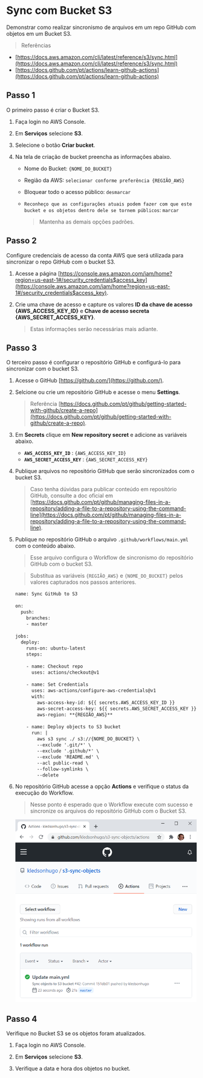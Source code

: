 # Sync com Bucket S3 #

Demonstrar como realizar sincronismo de arquivos em um repo GitHub com objetos em um Bucket S3.

> Referências
- [https://docs.aws.amazon.com/cli/latest/reference/s3/sync.html](https://docs.aws.amazon.com/cli/latest/reference/s3/sync.html)
- [https://docs.github.com/pt/actions/learn-github-actions](https://docs.github.com/pt/actions/learn-github-actions)

## Passo 1

O primeiro passo é criar o Bucket S3.

1. Faça login no AWS Console.

2. Em **Serviços** selecione **S3**.

3. Selecione o botão **Criar bucket**.

4. Na tela de criação de bucket preencha as informações abaixo.

   - Nome do Bucket: `{NOME_DO_BUCKET}`
   - Região da AWS: `selecionar conforme preferência {REGIÃO_AWS}`
   - Bloquear todo o acesso público: `desmarcar`
   - `Reconheço que as configurações atuais podem fazer com que este bucket e os objetos dentro dele se tornem públicos`: `marcar`

     > Mantenha as demais opções padrões. 

## Passo 2

Configure credenciais de acesso da conta AWS que será utilizada para sincronizar o repo GitHub com o bucket S3.

1. Acesse a página [https://console.aws.amazon.com/iam/home?region=us-east-1#/security_credentials$access_key](https://console.aws.amazon.com/iam/home?region=us-east-1#/security_credentials$access_key).

2. Crie uma chave de acesso e capture os valores **ID da chave de acesso {AWS_ACCESS_KEY_ID}** e **Chave de acesso secreta {AWS_SECRET_ACCESS_KEY}**.

   > Estas informações serão necessárias mais adiante.

## Passo 3

O terceiro passo é configurar o repositório GitHub e configurá-lo para sincronizar com o bucket S3.

1. Acesse o GitHub [https://github.com/](https://github.com/).

2. Selcione ou crie um repositório GitHub e acesse o menu **Settings**.

   > Referência [https://docs.github.com/pt/github/getting-started-with-github/create-a-repo](https://docs.github.com/pt/github/getting-started-with-github/create-a-repo).

3. Em **Secrets** clique em **New repository secret** e adicione as variáveis abaixo.

   - **`AWS_ACCESS_KEY_ID`** : `{AWS_ACCESS_KEY_ID}`
   - **`AWS_SECRET_ACCESS_KEY`** : `{AWS_SECRET_ACCESS_KEY}`

4. Publique arquivos no repositório GitHub que serão sincronizados com o bucket S3.

   > Caso tenha dúvidas para publicar conteúdo em repositório GitHub, consulte a doc oficial em [https://docs.github.com/pt/github/managing-files-in-a-repository/adding-a-file-to-a-repository-using-the-command-line](https://docs.github.com/pt/github/managing-files-in-a-repository/adding-a-file-to-a-repository-using-the-command-line).

5. Publique no repositório GitHub o arquivo `.github/workflows/main.yml` com o conteúdo abaixo.

   > Esse arquivo configura o Workflow de sincronismo do repositório GitHub com o bucket S3.

   > Substitua as variáveis `{REGIÃO_AWS}` e `{NOME_DO_BUCKET}` pelos valores capturados nos passos anteriores.

   ```
   name: Sync GitHub to S3

   on:
     push:
       branches:
       - master

   jobs:
     deploy:
       runs-on: ubuntu-latest
       steps:

       - name: Checkout repo
         uses: actions/checkout@v1

       - name: Set Credentials
         uses: aws-actions/configure-aws-credentials@v1
         with:
           aws-access-key-id: ${{ secrets.AWS_ACCESS_KEY_ID }}
           aws-secret-access-key: ${{ secrets.AWS_SECRET_ACCESS_KEY }}
           aws-region: **{REGIÃO_AWS}**

       - name: Deploy objects to S3 bucket
         run: |
           aws s3 sync ./ s3://{NOME_DO_BUCKET} \
           --exclude '.git/*' \
           --exclude '.github/*' \
           --exclude 'README.md' \
           --acl public-read \
           --follow-symlinks \
           --delete
   ```

7. No repositório GitHub acesse a opção **Actions** e verifique o status da execução do Workflow.

   > Nesse ponto é esperado que o Workflow execute com sucesso e sincronize os arquivos do repositório GitHub com o Bucket S3.

   ![Workflow Actions](/images/workflow-actions.PNG)   

## Passo 4

Verifique no Bucket S3 se os objetos foram atualizados.

1. Faça login no AWS Console.

2. Em **Serviços** selecione **S3**.

3. Verifique a data e hora dos objetos no bucket.
